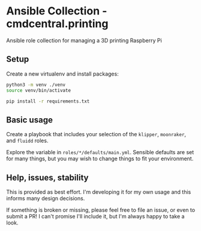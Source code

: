 # Ansible Collection - cmdcentral.printing

Ansible role collection for managing a 3D printing Raspberry Pi

## Setup

Create a new virtualenv and install packages:

```bash
python3 -m venv ./venv
source venv/bin/activate

pip install -r requirements.txt
```

## Basic usage

Create a playbook that includes your selection of the `klipper`, `moonraker`, and `fluidd` roles.

Explore the variable in `roles/*/defaults/main.yml`. Sensible defaults are set for many things, but you may
wish to change things to fit your environment.

## Help, issues, stability

This is provided as best effort. I'm developing it for my own usage and this informs many design decisions.

If something is broken or missing, please feel free to file an issue, or even to submit a PR! I can't promise I'll
include it, but I'm always happy to take a look.
